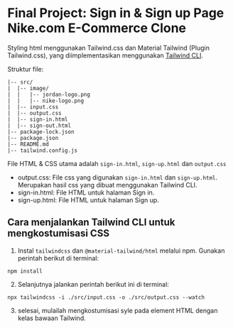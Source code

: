 # Final Project: Sign in & Sign up Page Nike.com E-Commerce Clone

Styling html menggunakan Tailwind.css dan Material Tailwind (Plugin Tailwind.css), yang diimplementasikan menggunakan [Tailwind CLI](https://tailwindcss.com/docs/installation).

Struktur file:

```
|-- src/
|  |-- image/
|  |   |-- jordan-logo.png
|  |   |-- nike-logo.png
|  |-- input.css
|  |-- output.css
|  |-- sign-in.html
|  |-- sign-out.html
|-- package-lock.json
|-- package.json
|-- README.md
|-- tailwind.config.js
```

File HTML & CSS utama adalah `sign-in.html`, `sign-up.html` dan `output.css`

- output.css: File css yang digunakan `sign-in.html` dan `sign-up.html`. Merupakan hasil css yang dibuat menggunakan Tailwind CLI.
- sign-in.html: File HTML untuk halaman Sign in.
- sign-up.html: File HTML untuk halaman Sign up.

## Cara menjalankan Tailwind CLI untuk mengkostumisasi CSS

1. Instal `tailwindcss` dan `@material-tailwind/html` melalui npm. Gunakan perintah berikut di terminal:

```
npm install
```

2. Selanjutnya jalankan perintah berikut ini di terminal:

```
npx tailwindcss -i ./src/input.css -o ./src/output.css --watch
```

3. selesai, mulailah mengkostumisasi syle pada element HTML dengan kelas bawaan Tailwind.

